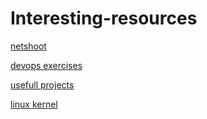 # Interesting-resources

[netshoot](https://github.com/nicolaka/netshoot)

[devops exercises](https://github.com/bregman-arie/devops-exercises)

[usefull projects](https://github.com/ramitsurana/awesome-kubernetes/blob/master/docs/projects/projects.md)

[linux kernel](https://github.com/torvalds/linux)
